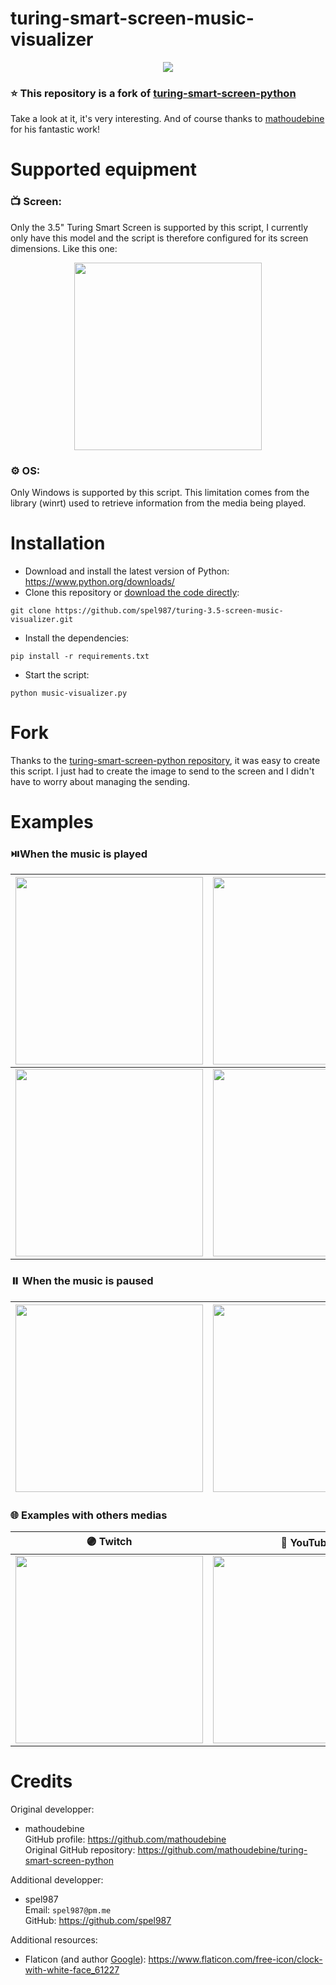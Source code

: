 # turing-smart-screen-music-visualizer

<div align="center">
 <img src="https://i.imgur.com/w8KvPi4.png">
</div>

### ⭐ This repository is a fork of [turing-smart-screen-python](https://github.com/mathoudebine/turing-smart-screen-python)

Take a look at it, it's very interesting. And of course thanks to [mathoudebine](https://github.com/mathoudebine) for his fantastic work!

# Supported equipment

### 📺 Screen:
Only the 3.5" Turing Smart Screen is supported by this script, I currently only have this model and the script is therefore configured for its screen dimensions.
Like this one:

<div align="center">
<img src="https://i.imgur.com/XWWROyi.jpeg" width="300">
</div>

### ⚙️ OS:
Only Windows is supported by this script. This limitation comes from the library (winrt) used to retrieve information from the media being played.

# Installation

- Download and install the latest version of Python: https://www.python.org/downloads/
- Clone this repository or [download the code directly](https://github.com/spel987/turing-3.5-screen-music-visualizer/archive/refs/heads/main.zip):
```
git clone https://github.com/spel987/turing-3.5-screen-music-visualizer.git
```
- Install the dependencies:
```
pip install -r requirements.txt
```
- Start the script:
```
python music-visualizer.py
```

# Fork

Thanks to the [turing-smart-screen-python repository](https://github.com/mathoudebine/turing-smart-screen-python), it was easy to create this script. I just had to create the image to send to the screen and I didn't have to worry about managing the sending. 

# Examples

### ⏯️When the music is played

| <img src="https://i.imgur.com/GMHfqMs.png" width="300"> | <img src="https://i.imgur.com/w8KvPi4.png" width="300"> | <img src="https://i.imgur.com/9eRLLcM.png" width="300"> |
|---------------------------------------------------------|---------------------------------------------------------|---------------------------------------------------------|
| <img src="https://i.imgur.com/81icGrd.png" width="300"> | <img src="https://i.imgur.com/CMiwRq8.png" width="300"> | <img src="https://i.imgur.com/J8ibnnr.png" width="300"> |

### ⏸️ When the music is paused

| <img src="https://i.imgur.com/cqmsyij.png" width="300"> | <img src="https://i.imgur.com/nD8tP7y.png" width="300"> |
|---------------------------------------------------------|---------------------------------------------------------|

### 🌐 Examples with others medias 

| <div align="center">🟣 Twitch </div>                    | <div align="center">🔴 YouTube</div>                   |
| ------------------------------------------------------- | ------------------------------------------------------- |
| <img src="https://i.imgur.com/2gPbbnP.png" width="300"> | <img src="https://i.imgur.com/2RTJSnP.png" width="300"> |

# Credits

Original developper:
- mathoudebine<br>
    GitHub profile: https://github.com/mathoudebine <br>
    Original GitHub repository: https://github.com/mathoudebine/turing-smart-screen-python

Additional developper:
- spel987<br>
    Email: `spel987@pm.me`<br>
    GitHub: https://github.com/spel987

Additional resources:
- Flaticon (and author [Google](https://www.flaticon.com/authors/google)): https://www.flaticon.com/free-icon/clock-with-white-face_61227
